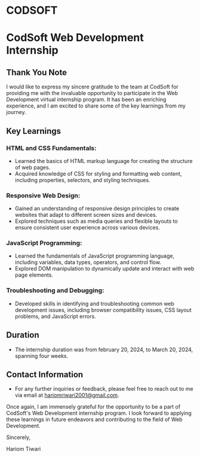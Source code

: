 # CODSOFT
# CodSoft Web Development Internship

## Thank You Note

I would like to express my sincere gratitude to the team at CodSoft for providing me with the invaluable opportunity to participate in the Web Development virtual internship program. It has been an enriching experience, and I am excited to share some of the key learnings from my journey.

## Key Learnings

### HTML and CSS Fundamentals:

- Learned the basics of HTML markup language for creating the structure of web pages.
- Acquired knowledge of CSS for styling and formatting web content, including properties, selectors, and styling techniques.

### Responsive Web Design:

- Gained an understanding of responsive design principles to create websites that adapt to different screen sizes and devices.
- Explored techniques such as media queries and flexible layouts to ensure consistent user experience across various devices.

### JavaScript Programming:

- Learned the fundamentals of JavaScript programming language, including variables, data types, operators, and control flow.
- Explored DOM manipulation to dynamically update and interact with web page elements.

### Troubleshooting and Debugging:

- Developed skills in identifying and troubleshooting common web development issues, including browser compatibility issues, CSS layout problems, and JavaScript errors.


## Duration

- The internship duration was from february 20, 2024, to March 20, 2024, spanning four weeks.

## Contact Information

- For any further inquiries or feedback, please feel free to reach out to me via email at hariomriwari2001@gmail.com.

Once again, I am immensely grateful for the opportunity to be a part of CodSoft's Web Development internship program. I look forward to applying these learnings in future endeavors and contributing to the field of Web Development.

Sincerely,

Hariom Tiwari
